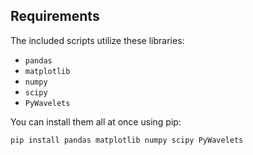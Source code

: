 
## Requirements

The included scripts utilize these libraries:

- `pandas`
- `matplotlib`
- `numpy`
- `scipy`
- `PyWavelets`

You can install them all at once using pip:

```sh
pip install pandas matplotlib numpy scipy PyWavelets
```
